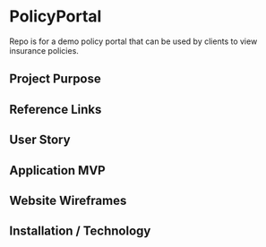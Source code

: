 # PolicyPortal

Repo is for a demo policy portal that can be used by clients to view insurance policies.

## Project Purpose

## Reference Links

## User Story

## Application MVP

## Website Wireframes

## Installation / Technology
